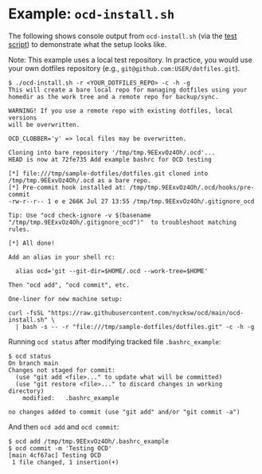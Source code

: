 # Example: `ocd-install.sh`

The following shows console output from `ocd-install.sh` (via
the [test script](./test.sh)) to demonstrate what the setup looks like.

Note: This example uses a local test repository. In practice, you would use
your own dotfiles repository (e.g., `git@github.com:USER/dotfiles.git`).

```
$ ./ocd-install.sh -r <YOUR_DOTFILES_REPO> -c -h -g
This will create a bare local repo for managing dotfiles using your
homedir as the work tree and a remote repo for backup/sync.

WARNING! If you use a remote repo with existing dotfiles, local versions
will be overwritten.

OCD_CLOBBER='y' => local files may be overwritten.

Cloning into bare repository '/tmp/tmp.9EExvOz4Oh/.ocd'...
HEAD is now at 72fe735 Add example bashrc for OCD testing

[*] file:///tmp/sample-dotfiles/dotfiles.git cloned into /tmp/tmp.9EExvOz4Oh/.ocd as a bare repo.
[*] Pre-commit hook installed at: /tmp/tmp.9EExvOz4Oh/.ocd/hooks/pre-commit
-rw-r--r-- 1 e e 266K Jul 27 13:55 /tmp/tmp.9EExvOz4Oh/.gitignore_ocd

Tip: Use "ocd check-ignore -v $(basename "/tmp/tmp.9EExvOz4Oh/.gitignore_ocd")"  to troubleshoot matching rules.

[*] All done!

Add an alias in your shell rc:

  alias ocd='git --git-dir=$HOME/.ocd --work-tree=$HOME'

Then "ocd add", "ocd commit", etc.

One-liner for new machine setup:

curl -fsSL "https://raw.githubusercontent.com/nycksw/ocd/main/ocd-install.sh" \
  | bash -s -- -r "file:///tmp/sample-dotfiles/dotfiles.git" -c -h -g

```

Running `ocd status` after modifying tracked file `.bashrc_example`:

```
$ ocd status
On branch main
Changes not staged for commit:
  (use "git add <file>..." to update what will be committed)
  (use "git restore <file>..." to discard changes in working directory)
	modified:   .bashrc_example

no changes added to commit (use "git add" and/or "git commit -a")
```

And then `ocd add` and `ocd commit`:

```
$ ocd add /tmp/tmp.9EExvOz4Oh/.bashrc_example
$ ocd commit -m 'Testing OCD'
[main 4cf67ac] Testing OCD
 1 file changed, 1 insertion(+)
```
